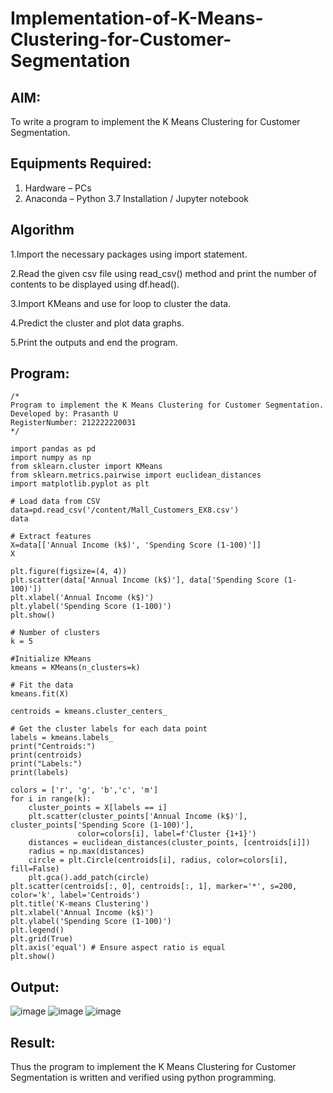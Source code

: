 # Implementation-of-K-Means-Clustering-for-Customer-Segmentation

## AIM:
To write a program to implement the K Means Clustering for Customer Segmentation.

## Equipments Required:
1. Hardware – PCs
2. Anaconda – Python 3.7 Installation / Jupyter notebook

## Algorithm
1.Import the necessary packages using import statement.

2.Read the given csv file using read_csv() method and print the number of contents to be displayed using df.head(). 

3.Import KMeans and use for loop to cluster the data.

4.Predict the cluster and plot data graphs.

5.Print the outputs and end the program.
## Program:
```
/*
Program to implement the K Means Clustering for Customer Segmentation.
Developed by: Prasanth U
RegisterNumber: 212222220031
*/
```
```
import pandas as pd
import numpy as np
from sklearn.cluster import KMeans
from sklearn.metrics.pairwise import euclidean_distances
import matplotlib.pyplot as plt

# Load data from CSV
data=pd.read_csv('/content/Mall_Customers_EX8.csv')
data

# Extract features
X=data[['Annual Income (k$)', 'Spending Score (1-100)']]
X

plt.figure(figsize=(4, 4))
plt.scatter(data['Annual Income (k$)'], data['Spending Score (1-100)']) 
plt.xlabel('Annual Income (k$)')
plt.ylabel('Spending Score (1-100)')
plt.show()

# Number of clusters
k = 5

#Initialize KMeans
kmeans = KMeans(n_clusters=k)

# Fit the data
kmeans.fit(X)

centroids = kmeans.cluster_centers_

# Get the cluster labels for each data point
labels = kmeans.labels_
print("Centroids:")
print(centroids)
print("Labels:")
print(labels)

colors = ['r', 'g', 'b','c', 'm']
for i in range(k):
    cluster_points = X[labels == i]
    plt.scatter(cluster_points['Annual Income (k$)'], cluster_points['Spending Score (1-100)'], 
               color=colors[i], label=f'Cluster {1+1}')
    distances = euclidean_distances(cluster_points, [centroids[i]])
    radius = np.max(distances)
    circle = plt.Circle(centroids[i], radius, color=colors[i], fill=False)
    plt.gca().add_patch(circle)
plt.scatter(centroids[:, 0], centroids[:, 1], marker='*', s=200, color='k', label='Centroids')
plt.title('K-means Clustering')
plt.xlabel('Annual Income (k$)')
plt.ylabel('Spending Score (1-100)')
plt.legend()
plt.grid(True)
plt.axis('equal') # Ensure aspect ratio is equal
plt.show()
```

## Output:
![image](https://github.com/Prasanth9025/Implementation-of-K-Means-Clustering-for-Customer-Segmentation/assets/118343686/4313b5ef-2e5b-4fb1-8ead-cd91a4b4c0fa)
![image](https://github.com/Prasanth9025/Implementation-of-K-Means-Clustering-for-Customer-Segmentation/assets/118343686/4a3c5f31-2df6-4cb5-8c72-25029c6ebc2f)
![image](https://github.com/Prasanth9025/Implementation-of-K-Means-Clustering-for-Customer-Segmentation/assets/118343686/4dd43bc4-e0ac-4c66-8ad2-7f068582449a)


## Result:
Thus the program to implement the K Means Clustering for Customer Segmentation is written and verified using python programming.
